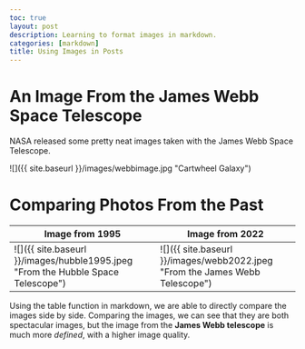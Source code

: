 ```yaml
---
toc: true
layout: post
description: Learning to format images in markdown.
categories: [markdown]
title: Using Images in Posts
---
```


# An Image From the James Webb Space Telescope

NASA released some pretty neat images taken with the James Webb Space Telescope.

![]({{ site.baseurl }}/images/webbimage.jpg "Cartwheel Galaxy")

# Comparing Photos From the Past

| Image from 1995 | Image from 2022 |
|-|-|
| ![]({{ site.baseurl }}/images/hubble1995.jpeg "From the Hubble Space Telescope") | ![]({{ site.baseurl }}/images/webb2022.jpeg "From the James Webb Telescope") |

Using the table function in markdown, we are able to directly compare the images side by side. Comparing the images, we can see that they are both spectacular images, but the image from the **James Webb telescope** is much more *defined*, with a higher image quality. 
